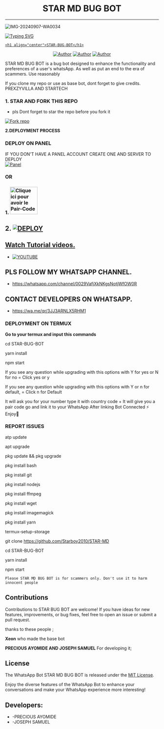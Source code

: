 <h1 align="center"> STAR MD  BUG BOT </h1>
<p align="center">  


***
  ![IMG-20240907-WA0034](https://github.com/user-attachments/assets/23a1c7c0-5f90-423e-b7a6-7eaf697808fd)

<a href="https://git.io/typing-svg"><img src="https://readme-typing-svg.demolab.com?font=Black+Ops+One&size=50&pause=1000&color=1BAFBAFF&center=true&width=910&height=100&lines=THANKS FOR CHOOSING ;STAR MD -BUG-BOT;WHATSAPP+BUG+BOT;CREATED+BY+JOSEPH+SAMUEL;RELEASED+05.08.24" alt="Typing SVG" /></a>
  </p>

  <p align="center">  
  <a href="https://whatsapp.com/channel/0029VafjXkNKgsNotjWfOW0R">

    <h1 align="center">STAR-BUG-BOT</h1>
  </a>
</p>
<p align="center">
<a href="https://github.com/STARTECH"><img title="Author" src="https://img.shields.io/badge/STARTECH-black?style=for-the-badge&logo=Github"></a> <a href="https://whatsapp.com/channel/0029VafjXkNKgsNotjWfOW0R"><img title="Author" src="https://img.shields.io/badge/CHANNEL-black?style=for-the-badge&logo=whatsapp"></a> <a href="https://wa.me/+2349017800032"><img title="Author" src="https://img.shields.io/badge/CHAT US-black?style=for-the-badge&logo=whatsapp"></a>

   
   

STAR MD BUG BOT is a bug bot designed to enhance the functionality and preferences of a user's whatsApp. As well as put an end to the era of scammers. Use reasonably

If you clone my repo or use as base bot, dont forget to give credits. PREXZYVILLA AND STARTECH
### 1. STAR AND FORK THIS REPO
* pls Dont forget to star the repo before you fork it 

<a href='https://github.com/Starboy2010/STAR-MD/fork' target="_blank"><img alt='Fork repo' src='https://img.shields.io/badge/Fork This Repo-black?style=for-the-badge&logo=git&logoColor=white'/></a>
   


 **2.DEPLOYMENT PROCESS**
### DEPLOY ON PANEL
IF YOU DON'T HAVE A PANEL ACCOUNT CREATE ONE AND SERVER TO DEPLOY 
    <br>
    <a href='https://bot-hosting.net/?aff=1264676029318955030' target="_blank"><img alt='Panel' src='https://img.shields.io/badge/-Deploy-red?style=for-the-badge&logo=panel&logoColor=white'/></a>

### OR
### 1. <a href="https://prexzyvillasession.onrender.com/"><img src="https://img.shields.io/badge/PAIR_CODE-green" alt="Clique ici pour avoir le Pair-Code" width="90"></a>

## 2. <a href='https://dashboard.render.com/web/new' target="_blank"><img alt='DEPLOY' src='https://img.shields.io/badge/-Deploy on render-black?style=for-the-badge&logo=render&logoColor=white'/>
## Watch Tutorial videos.
* [![YOUTUBE](https://img.shields.io/badge/HOW_TO_DEPLOY-red?style=for-the-badge&logo=youtube&logoColor=white)](https://youtube.com/@techlord2010?si=wAKIkkMdXp04lhD4)

## PLS FOLLOW MY WHATSAPP CHANNEL.
* https://whatsapp.com/channel/0029VafjXkNKgsNotjWfOW0R

## CONTACT DEVELOPERS ON WHATSAPP.
* https://wa.me/qr/3JJ3ARNLX5RHM1


### DEPLOYMENT ON TERMUX

**Go to your termux and input this commands**





cd STAR-BUG-BOT

yarn install
   
npm start


If you see any question while upgrading with this options with Y for yes or N for no = Click yes or y

If you see any question while upgrading with this options with Y or n for default, = Click n for Default



 It will ask you for your number type it with country code +
 It will give you a pair code go and link it to your WhatsApp 
 After linking
 Bot Connected ⚡
 Enjoy🤖

### REPORT ISSUES

atp update
   

apt upgrade

pkg update && pkg upgrade

pkg install bash

 pkg install git

 pkg install nodejs

pkg install ffmpeg

pkg install wget

pkg install imagemagick

 pkg install yarn

termux-setup-storage

git clone https://github.com/Starboy2010/STAR-MD

 cd STAR-BUG-BOT
 
 yarn install
 
 npm start

`Please STAR MD BUG BOT is for scammers only. Don't use it to harm innocent people`


## Contributions

Contributions to STAR BUG BOT are welcome! If you have ideas for new features, improvements, or bug fixes, feel free to open an issue or submit a pull request. <br>

   thanks to these people ;

   **Xeon** who made the base bot

   **PRECIOUS AYOMIDE AND JOSEPH SAMUEL** For developing it; <br>


## License

The WhatsApp Bot STAR MD BUG BOT is released under the [MIT License](https://opensource.org/licenses/MIT).

Enjoy the diverse features of the WhatsApp Bot to enhance your conversations and make your WhatsApp experience more interesting!

## Developers:

* -PRECIOUS AYOMIDE
* -JOSEPH SAMUEL
